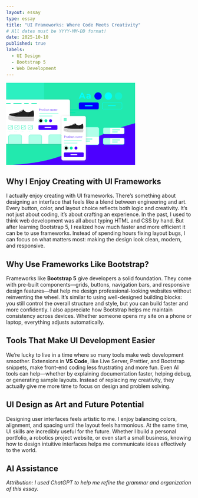 ```yaml
---
layout: essay
type: essay
title: "UI Frameworks: Where Code Meets Creativity"
# All dates must be YYYY-MM-DD format!
date: 2025-10-10
published: true
labels:
  - UI Design
  - Bootstrap 5
  - Web Development
---
```


<img width="350px" class="rounded float-start pe-4" src="../img/ui-design-header.png" alt="Example of a Bootstrap 5 webpage">

## Why I Enjoy Creating with UI Frameworks

I actually enjoy creating with UI frameworks. There’s something about designing an interface that feels like a blend between engineering and art. Every button, color, and layout choice reflects both logic and creativity. It’s not just about coding, it’s about crafting an experience. In the past, I used to think web development was all about typing HTML and CSS by hand. But after learning Bootstrap 5, I realized how much faster and more efficient it can be to use frameworks. Instead of spending hours fixing layout bugs, I can focus on what matters most: making the design look clean, modern, and responsive.

## Why Use Frameworks Like Bootstrap?

Frameworks like **Bootstrap 5** give developers a solid foundation. They come with pre-built components—grids, buttons, navigation bars, and responsive design features—that help me design professional-looking websites without reinventing the wheel. It’s similar to using well-designed building blocks: you still control the overall structure and style, but you can build faster and more confidently. I also appreciate how Bootstrap helps me maintain consistency across devices. Whether someone opens my site on a phone or laptop, everything adjusts automatically.

## Tools That Make UI Development Easier

We’re lucky to live in a time where so many tools make web development smoother.  Extensions in **VS Code**, like Live Server, Prettier, and Bootstrap snippets, make front-end coding less frustrating and more fun.  Even AI tools can help—whether by explaining documentation faster, helping debug, or generating sample layouts. Instead of replacing my creativity, they actually give me more time to focus on design and problem solving.

## UI Design as Art and Future Potential

Designing user interfaces feels artistic to me. I enjoy balancing colors, alignment, and spacing until the layout feels harmonious. At the same time, UI skills are incredibly useful for the future. Whether I build a personal portfolio, a robotics project website, or even start a small business, knowing how to design intuitive interfaces helps me communicate ideas effectively to the world.

## AI Assistance

*Attribution: I used ChatGPT to help me refine the grammar and organization of this essay.*
